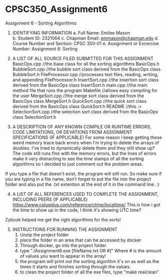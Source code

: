# CPSC350_Assignment6
Assignment 6 - Sorting Algorithms 

1. IDENTIFYING INFORMATION
a. Full Name: Emilee Mason	
b. Student ID: 2321064
c. Chapman Email: emmason@chapman.edu
d. Course Number and Section: CPSC 350-01
e. Assignment or Excercise Number: Assignment 6: Sorting

2. A LIST OF ALL SOURCE FILED SUBMITTED FOR THIS ASSIGNMENT
BasicOps.cpp		//the base class for all the sorting algorithms
BasicOps.h		
BubbleSort.cpp		//the bubble sort class derived from the BasicOps class
BubbleSort.h
FileProcessor.cpp	//processes text files, reading, writing, and appending 
FileProcessor.h
InsertSort.cpp		//the insertion sort class derived from the BasicOps class
InsertSort.h
main.cpp		//the main method file that runs the program 
Makefile		//allows easy compiling for the user
MergeSort.cpp		//the merge sort class derived from the BasicOps class
MergeSort.h
QuickSort.cpp		//the quick sort class derived from the BasicOps class
QuickSort.h
README			//this :>
SelectionSort.cpp	//the selection sort class derived from the BasicOps class
SelectionSort.h


3. A DESCRIPTION OF ANY KNOWN COMPILE OR RUNTIME ERRORS, CODE LIMITATIONS, OR DEVATIONS FROM ASSIGNMENT SPECIFICATIONS (IF APPLICABLE)
For some reason I keep getting these weird memory trace back errors
when I'm trying to delete the arrays of doubles. I've tried to 
dynamically delete them and they still show up? The code still runs
fine with the memory errors, but the lines of errors make it 
very distracting to see the time stamps of all the sorting algorithms
so I decided to just comment out the problem areas.

If you type a file that doesn't exist, the program will still run.
So make sure if you are typing in a file name, don't forget to put
the file into the project folder and also put the .txt extention 
at the end of it in the command line. :)

4. A LIST OF ALL REFERENCES USED TO COMPLETE THE ASSIGNMENT, INCLUDING PEERS (IF APPLICABLE)
https://www.cplusplus.com/reference/ctime/localtime/
This is how i got the time to show up in the code, I think it's showing UTC time?

Zybook helped me get the right algorithms for the sorts!

5. INSTRUCTIONS FOR RUNNING THE ASSIGNMENT
	1) Unzip the project folder
	2) place the folder in an area that can be accessed by docker
	3) Through docker, go into the project folder
	4) type "./Assignment6.exe [fileName.txt OR #]"
		Where # is the amount of values you want to appear in the array!
	5) the program will print out the sorting algorithm it's on as well as the times it
		starts and finishes sorting through the values. 
	6) to clean the project folder of all the exe files, type "make realclean"
